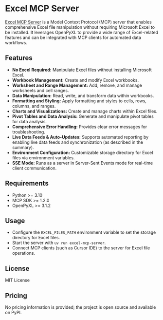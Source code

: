 # Excel MCP Server

[Excel MCP Server](https://pypi.org/project/excel-mcp-server/) is a Model Context Protocol (MCP) server that enables comprehensive Excel file manipulation without requiring Microsoft Excel to be installed. It leverages OpenPyXL to provide a wide range of Excel-related features and can be integrated with MCP clients for automated data workflows.

## Features
- **No Excel Required:** Manipulate Excel files without installing Microsoft Excel.
- **Workbook Management:** Create and modify Excel workbooks.
- **Worksheet and Range Management:** Add, remove, and manage worksheets and cell ranges.
- **Data Manipulation:** Read, write, and transform data within workbooks.
- **Formatting and Styling:** Apply formatting and styles to cells, rows, columns, and ranges.
- **Charts and Visualizations:** Create and manage charts within Excel files.
- **Pivot Tables and Data Analysis:** Generate and manipulate pivot tables for data analysis.
- **Comprehensive Error Handling:** Provides clear error messages for troubleshooting.
- **Live Data Feeds & Auto-Updates:** Supports automated reporting by enabling live data feeds and synchronization (as described in the summary).
- **Environment Configuration:** Customizable storage directory for Excel files via environment variables.
- **SSE Mode:** Runs as a server in Server-Sent Events mode for real-time client communication.

## Requirements
- Python >= 3.10
- MCP SDK >= 1.2.0
- OpenPyXL >= 3.1.2

## Usage
- Configure the `EXCEL_FILES_PATH` environment variable to set the storage directory for Excel files.
- Start the server with `uv run excel-mcp-server`.
- Connect MCP clients (such as Cursor IDE) to the server for Excel file operations.

## License
MIT License

## Pricing
No pricing information is provided; the project is open source and available on PyPI.